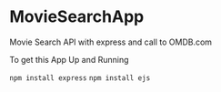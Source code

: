 # MovieSearchApp
Movie Search API with express and call to OMDB.com

To get this App Up and Running

```npm install express```
```npm install ejs```



